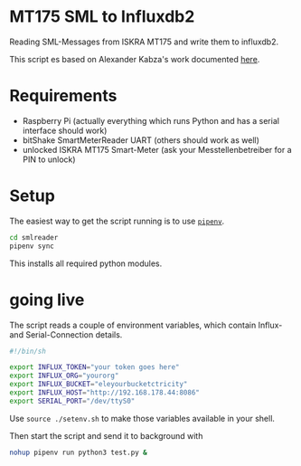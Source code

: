 # MT175 SML to Influxdb2
Reading SML-Messages from ISKRA MT175 and write them to influxdb2.

This script es based on Alexander Kabza's work documented [here](http://www.kabza.de/MyHome/SmartMeter/SmartMeter.html). 

# Requirements

* Raspberry Pi (actually everything which runs Python and has a serial interface should work)
* bitShake SmartMeterReader UART (others should work as well)
* unlocked ISKRA MT175 Smart-Meter (ask your Messtellenbetreiber for a PIN to unlock) 

# Setup

The easiest way to get the script running is to use [`pipenv`](https://pipenv.pypa.io/en/latest/installation/). 

```bash
cd smlreader
pipenv sync
```
This installs all required python modules. 

 # going live

 The script reads a couple of environment variables, which contain Influx- and Serial-Connection  details. 

 ```bash
 #!/bin/sh

export INFLUX_TOKEN="your token goes here"
export INFLUX_ORG="yourorg"
export INFLUX_BUCKET="eleyourbucketctricity"
export INFLUX_HOST="http://192.168.178.44:8086"
export SERIAL_PORT="/dev/ttyS0"
```
Use `source ./setenv.sh` to make those variables available in your shell. 

Then start the script and send it to background with 

```bash
nohup pipenv run python3 test.py &
```